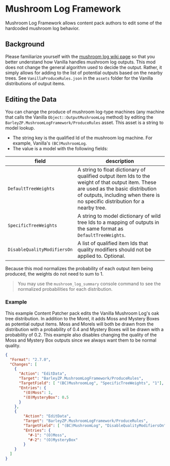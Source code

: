 # Mushroom Log Framework

Mushroom Log Framework allows content pack authors to edit some of the hardcoded mushroom log behavior.

## Background

Please familiarize yourself with the [mushroom log wiki page](https://stardewvalleywiki.com/Mushroom_Log) so
that you better understand how Vanilla handles mushroom log outputs. This mod does not change the general
algorithm used to decide the output. Rather, it simply allows for adding to the list of potential outputs
based on the nearby trees. See `VanillaProduceRules.json` in the `assets` folder for the Vanilla distributions
of output items.

## Editing the Data

You can change the produce of mushroom log-type machines (any machine that calls the Vanilla `Object::OutputMushroomLog`
method) by editing the `BarleyZP.MushroomLogFramework/ProduceRules` asset. This asset is a string to model
lookup.

- The string key is the qualified Id of the mushroom log machine. For example, Vanilla's `(BC)MushroomLog`.
- The value is a model with the following fields:

| field                       | description                                                                                                                                                                                                           |
|-----------------------------|-----------------------------------------------------------------------------------------------------------------------------------------------------------------------------------------------------------------------|
| `DefaultTreeWeights`        | A string to float dictionary of qualified output item Ids to the weight of that output item. These are used as the basic distribution of outputs, including when there is no specific distribution for a nearby tree. |
| `SpecificTreeWeights`       | A string to model dictionary of wild tree Ids to a mapping of outputs in the same format as `DefaultTreeWeights`.                                                                                                     |
| `DisableQualityModifiersOn` | A list of qualified item Ids that quality modifiers should not be applied to. Optional.                                                                                                                               |

Because this mod normalizes the probability of each output item being produced, the weights do not need to sum to 1.

> You may use the `mushroom_log_summary` console command to see the normalized probabilities for each distribution.

### Example

This example Content Patcher pack edits the Vanilla Mushroom Log's oak tree distribution.
In addition to the Morel, it adds Moss and Mystery Boxes as potential output items. Moss and Morels will both
be drawn from the distribution with a probability of 0.4 and Mystery Boxes will be drawn with a probability
of 0.2. This example also disables changing the quality of the Moss and Mystery Box outputs since we always
want them to be normal quality.

```json
{
  "Format": "2.7.0",
  "Changes": [
    {
      "Action": "EditData",
      "Target": "BarleyZP.MushroomLogFramework/ProduceRules",
      "TargetField": [ "(BC)MushroomLog", "SpecificTreeWeights", "1"],  // target the oak tree
      "Entries": {
        "(O)Moss": 1,
        "(O)MysteryBox": 0.5
      }
    },
    {
        "Action": "EditData",
        "Target": "BarleyZP.MushroomLogFramework/ProduceRules",
        "TargetField": [ "(BC)MushroomLog", "DisableQualityModifiersOn" ],
        "Entries": {
          "#-1": "(O)Moss",
          "#-2": "(O)MysteryBox"
        }
    }
  ]
}
```